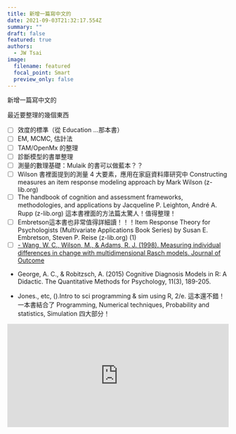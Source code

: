 ```yaml
---
title: 新增一篇寫中文的
date: 2021-09-03T21:32:17.554Z
summary: ""
draft: false
featured: true
authors:
  - JW Tsai
image:
  filename: featured
  focal_point: Smart
  preview_only: false
---
```

新增一篇寫中文的

最近要整理的幾個東西



- [ ] 效度的標準（從 Education ...那本書）
- [ ] EM, MCMC, 估計法
- [ ] TAM/OpenMx 的整理
- [ ] 診斷模型的書單整理
- [ ] 測量的數理基礎：Mulaik 的書可以做藍本？？
- [ ] Wilson 書裡面提到的測量 4 大要素，應用在家庭資料庫研究中 Constructing measures an item response modeling approach by Mark Wilson (z-lib.org)
- [ ] The handbook of cognition and assessment frameworks, methodologies, and applications by Jacqueline P. Leighton, André A. Rupp (z-lib.org) 這本書裡面的方法篇太驚人！值得整理！
- [ ] Embretson這本書也非常值得詳細讀！！！Item Response Theory for Psychologists (Multivariate Applications Book Series) by Susan E. Embretson, Steven P. Reise (z-lib.org) (1)
- [ ] [- Wang, W. C., Wilson, M., & Adams, R. J. (1998). Measuring individual differences in change with multidimensional Rasch models. Journal of Outcome](simplenote://note/77c1324d434a4a1db148428557382489)

- George, A. C., & Robitzsch, A. (2015) Cognitive Diagnosis Models in R: A Didactic. The Quantitative Methods for Psychology,
11(3), 189-205.


- Jones., etc, ().Intro to sci programming & sim using R, 2/e.
這本還不錯！一本書結合了 Programming, Numerical techniques, Probability and statistics, Simulation 四大部分！ 

<iframe class="LikeCoin" height="235" src="https://button.like.co/in/embed/{{ .Site.Params.likerID }}/button?referrer={{ .Permalink }}" width="100%" frameborder=0></iframe>
